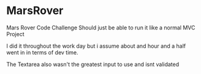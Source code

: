 # MarsRover
Mars Rover Code Challenge 
Should just be able to run it like a normal MVC Project

I did it throughout the work day but i assume about and hour and a half went in in terms of dev time.

The Textarea also wasn't the greatest input to use and isnt validated
